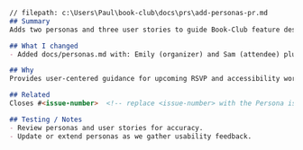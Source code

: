 ﻿```markdown
// filepath: c:\Users\Paul\book-club\docs\prs\add-personas-pr.md
## Summary
Adds two personas and three user stories to guide Book-Club feature design and prioritization.

## What I changed
- Added docs/personas.md with: Emily (organizer) and Sam (attendee) plus three example user stories.

## Why
Provides user-centered guidance for upcoming RSVP and accessibility work.

## Related
Closes #<issue-number>  <!-- replace <issue-number> with the Persona issue number to auto-close it -->

## Testing / Notes
- Review personas and user stories for accuracy.
- Update or extend personas as we gather usability feedback.
```
